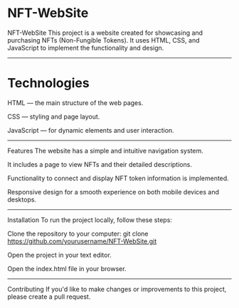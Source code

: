 # NFT-WebSite

NFT-WebSite
This project is a website created for showcasing and purchasing NFTs (Non-Fungible Tokens). It uses HTML, CSS, and JavaScript to implement the functionality and design.

---------------------------------------------------------------------------------------------------------------------------------------------------------------------------------------
<h1> Technologies </h1>
HTML — the main structure of the web pages.

CSS — styling and page layout.

JavaScript — for dynamic elements and user interaction.

---------------------------------------------------------------------------------------------------------------------------------------------------------------------------------------
Features
The website has a simple and intuitive navigation system.

It includes a page to view NFTs and their detailed descriptions.

Functionality to connect and display NFT token information is implemented.

Responsive design for a smooth experience on both mobile devices and desktops.

---------------------------------------------------------------------------------------------------------------------------------------------------------------------------------------
Installation
To run the project locally, follow these steps:

Clone the repository to your computer: git clone https://github.com/yourusername/NFT-WebSite.git

Open the project in your text editor.

Open the index.html file in your browser.

---------------------------------------------------------------------------------------------------------------------------------------------------------------------------------------
Contributing
If you'd like to make changes or improvements to this project, please create a pull request.
